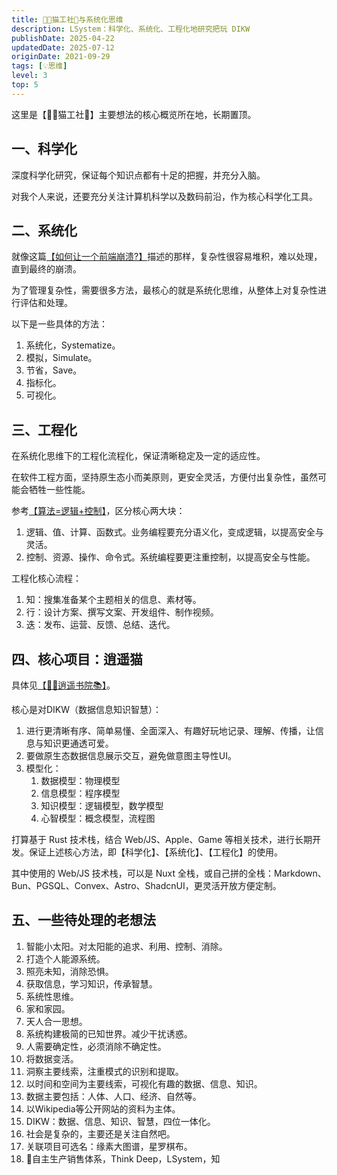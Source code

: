 ```yaml
---
title: 🧑‍💻猫工社🤖与系统化思维
description: LSystem：科学化、系统化、工程化地研究把玩 DIKW
publishDate: 2025-04-22
updatedDate: 2025-07-12
originDate: 2021-09-29
tags: [💡思维]
level: 3
top: 5
---
```


这里是【🧑‍💻猫工社🤖】主要想法的核心概览所在地，长期置顶。

## 一、科学化

深度科学化研究，保证每个知识点都有十足的把握，并充分入脑。

对我个人来说，还要充分关注计算机科学以及数码前沿，作为核心科学化工具。

## 二、系统化

就像这篇[【如何让一个前端崩溃?】]描述的那样，复杂性很容易堆积，难以处理，直到最终的崩溃。

为了管理复杂性，需要很多方法，最核心的就是系统化思维，从整体上对复杂性进行评估和处理。

以下是一些具体的方法：

1. 系统化，Systematize。
2. 模拟，Simulate。
3. 节省，Save。
4. 指标化。
5. 可视化。

## 三、工程化

在系统化思维下的工程化流程化，保证清晰稳定及一定的适应性。

在软件工程方面，坚持原生态小而美原则，更安全灵活，方便付出复杂性，虽然可能会牺牲一些性能。

参考[【算法=逻辑+控制】]，区分核心两大块：

1. 逻辑、值、计算、函数式。业务编程要充分语义化，变成逻辑，以提高安全与灵活。
2. 控制、资源、操作、命令式。系统编程要更注重控制，以提高安全与性能。

工程化核心流程：
1. 知：搜集准备某个主题相关的信息、素材等。
2. 行：设计方案、撰写文案、开发组件、制作视频。
3. 迭：发布、运营、反馈、总结、迭代。

## 四、核心项目：逍遥猫

具体见[【🧚‍♂️逍遥书院📚】](https://lib.lushisang.com/)。

核心是对DIKW（数据信息知识智慧）：

1. 进行更清晰有序、简单易懂、全面深入、有趣好玩地记录、理解、传播，让信息与知识更通透可爱。
2. 要做原生态数据信息展示交互，避免做意图主导性UI。
3. 模型化：
   1. 数据模型：物理模型
   2. 信息模型：程序模型
   3. 知识模型：逻辑模型，数学模型
   4. 心智模型：概念模型，流程图

打算基于 Rust 技术栈，结合 Web/JS、Apple、Game 等相关技术，进行长期开发。保证上述核心方法，即【科学化】、【系统化】、【工程化】的使用。

其中使用的 Web/JS 技术栈，可以是 Nuxt 全栈，或自己拼的全栈：Markdown、Bun、PGSQL、Convex、Astro、ShadcnUI，更灵活开放方便定制。

## 五、一些待处理的老想法

1. 智能小太阳。对太阳能的追求、利用、控制、消除。
2. 打造个人能源系统。
3. 照亮未知，消除恐惧。
4. 获取信息，学习知识，传承智慧。
5. 系统性思维。
6. 家和家园。
7. 天人合一思想。
8. 系统构建极简的已知世界。减少干扰诱惑。
9. 人需要确定性，必须消除不确定性。
10. 将数据变活。
11. 洞察主要线索，注重模式的识别和提取。
12. 以时间和空间为主要线索，可视化有趣的数据、信息、知识。
13. 数据主要包括：人体、人口、经济、自然等。
14. 以Wikipedia等公开网站的资料为主体。
15. DIKW：数据、信息、知识、智慧，四位一体化。
16. 社会是复杂的，主要还是关注自然吧。
17. 关联项目可选名：缘素大图谱，星罗棋布。
18. 💎自主生产销售体系，Think Deep，LSystem，知


[【如何让一个前端崩溃?】]: https://www.zhihu.com/question/648320502
[【算法=逻辑+控制】]: https://mp.weixin.qq.com/s/3WKImtdg_rEd_R9eCjs6WA
